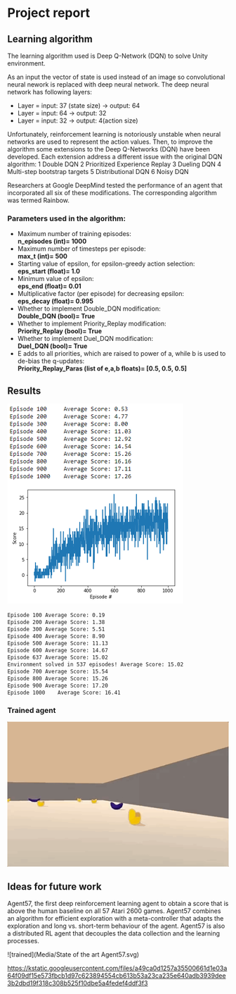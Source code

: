 # Project report

## Learning algorithm

The learning algorithm used is Deep Q-Network (DQN) to solve Unity environment.     
     
As an input the vector of state is used instead of an image so convolutional neural nework is replaced with deep neural network. 
The deep neural network has following layers:

- Layer = input: 37 (state size) -> output: 64
- Layer = input: 64 -> output: 32
- Layer = input: 32 -> output: 4(action size)

Unfortunately, reinforcement learning is notoriously unstable when neural networks are used to represent the action values. 
Then, to improve the algorithm some extensions to the Deep Q-Networks (DQN) have been developed.
Each extension address a different issue with the original DQN algorithm:
1 Double DQN
2 Prioritized Experience Replay
3 Dueling DQN
4 Multi-step bootstrap targets
5 Distributional DQN
6 Noisy DQN

Researchers at Google DeepMind tested the performance of an agent that incorporated all six of these modifications. 
The corresponding algorithm was termed Rainbow.

### Parameters used in the algorithm:
   
- Maximum number of training episodes:    
**n_episodes (int)= 1000**    
- Maximum number of timesteps per episode:    
**max_t (int)= 500**    
- Starting value of epsilon, for epsilon-greedy action selection:    
**eps_start (float)= 1.0**    
- Minimum value of epsilon:    
**eps_end (float)= 0.01**    
- Multiplicative factor (per episode) for decreasing epsilon:    
**eps_decay (float)= 0.995**    
- Whether to implement Double_DQN modification:    
**Double_DQN (bool)= True**    
- Whether to implement Priority_Replay modification:    
**Priority_Replay (bool)= True**    
- Whether to implement Duel_DQN modification:    
**Duel_DQN (bool)= True**    
- E adds to all priorities, which are raised to power of a, while b is used to de-bias the q-updates:    
**Priority_Replay_Paras (list of e,a,b floats)= [0.5, 0.5, 0.5]**    



## Results

![results](Media/rewards.png)

```
Episode 100	Average Score: 0.19
Episode 200	Average Score: 1.38
Episode 300	Average Score: 5.51
Episode 400	Average Score: 8.90
Episode 500	Average Score: 11.13
Episode 600	Average Score: 14.67
Episode 637	Average Score: 15.02
Environment solved in 537 episodes!	Average Score: 15.02
Episode 700	Average Score: 15.54
Episode 800	Average Score: 15.26
Episode 900	Average Score: 17.20
Episode 1000	Average Score: 16.41
```

### Trained agent

![trained](Media/trained.gif)

## Ideas for future work

Agent57, the first deep reinforcement learning agent to obtain a score that is above the  human baseline on all 57 Atari 2600 games.
Agent57 combines an algorithm for efficient exploration with a meta-controller that adapts the exploration and long vs. short-term behaviour of the agent.
Agent57 is also a distributed RL agent that decouples the data collection and the learning processes.

![trained](Media/State of the art Agent57.svg)

https://kstatic.googleusercontent.com/files/a49ca0d1257a35500661d1e03a64f09df15e573fbcb1d97c623894554cb613b53a23ca235e640adb3939dee3b2dbd19f318c308b525f10dbe5a4fedef4ddf3f3


